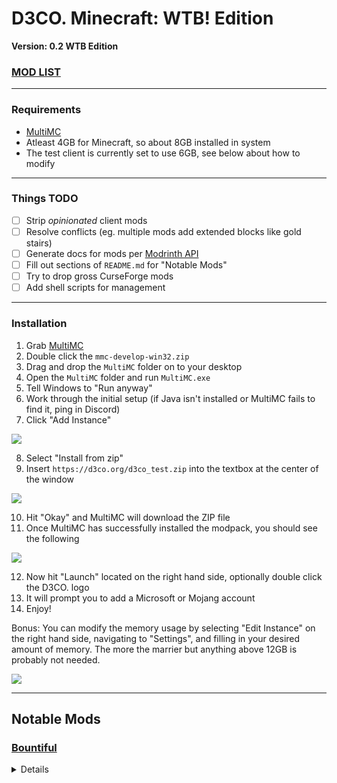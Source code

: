 # D3CO. Minecraft: WTB! Edition
**Version: 0.2 WTB Edition**

### [MOD LIST](https://github.com/Deaths-Consortium/mc/blob/main/mod_list.txt)
-------
### Requirements
- [MultiMC](https://multimc.org/)
- Atleast 4GB for Minecraft, so about 8GB installed in system
- The test client is currently set to use 6GB, see below about how to modify
--------

### Things TODO
- [ ] Strip *opinionated* client mods
- [ ] Resolve conflicts (eg. multiple mods add extended blocks like gold stairs)
- [ ] Generate docs for mods per [Modrinth API](https://docs.modrinth.com/api-spec/)
- [ ] Fill out sections of `README.md` for "Notable Mods"
- [ ] Try to drop gross CurseForge mods
- [ ] Add shell scripts for management

--------

### Installation
1. Grab [MultiMC](https://multimc.org/)
2. Double click the `mmc-develop-win32.zip`
3. Drag and drop the `MultiMC` folder on to your desktop
4. Open the `MultiMC` folder and run `MultiMC.exe`
5. Tell Windows to "Run anyway"
6. Work through the initial setup (if Java isn't installed or MultiMC fails to find it, ping in Discord)
7. Click "Add Instance"

![](https://quad.pe/e/Ji2PWvy1GN.png)

8. Select "Install from zip"
9. Insert `https://d3co.org/d3co_test.zip` into the textbox at the center of the window

![](https://quad.pe/e/FLnpWpEwj2.png)

10. Hit "Okay" and MultiMC will download the ZIP file
11. Once MultiMC has successfully installed the modpack, you should see the following

![](https://quad.pe/e/PDncKJO4Wt.png)

12. Now hit "Launch" located on the right hand side, optionally double click the D3CO. logo
13. It will prompt you to add a Microsoft or Mojang account
13. Enjoy!

Bonus:
You can modify the memory usage by selecting "Edit Instance" on the right hand side, navigating to "Settings", and filling in your desired amount of memory. The more the marrier but anything above 12GB is probably not needed.

![](https://quad.pe/e/6o14ctHeMN.png)

-------------

## Notable Mods
### [Bountiful](https://modrinth.com/mod/bountiful)
<details>
  <h4>Mechanics</h4>
  Bounty boards can be found throughout the world in villages, and they'll generate bounties inside of them. These bounties often ask for you to bring back an item, or kill some mobs in return for whatever rewards they're offering. If you can complete the bounty, you just have to bring it back to the bounty board and right click the board to redeem your rewards!

  <h4>Decrees</h4>
  There exists another item as well, called a Decree. A Decree determines what kind of bounties show up on a bounty board. For example, an Armorsmith's Decree makes it so that objectives and rewards related to armor show up on the board (leather, iron, chestplates, boots, etc). You can have up to three decrees on a bounty board at once, and it will mix and match objectives and rewards from all three when new bounties appear!
  You can find new Decrees as rewards for certain bounties, or make your own. Crafting your own will create a random decree when
  <h4>Bounty Tiers</h4>
  Just like items, bounties can have different tiers of rarity. Some bounty rewards are more rare than others, and bounties with higher rarity have a better chance of having these more rare rewards! Rarity follows the same pattern as in vanilla: Common, Uncommon, Rare and Epic (with a Legendary tier added on..)

  <h4>Reputation</h4>
  All bounty boards have their own value associated with them called "Reputation". As you turn in more bounties, this number goes up! The higher the reputation, the more often rare bounties show up on the bounty board. Some bounty rewards may not even show up until you reach high enough reputations.
</details>